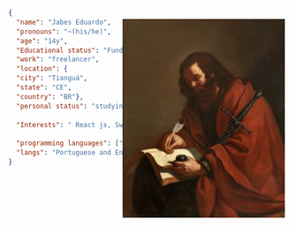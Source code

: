 <p>
    <img alt="Apostolo Paulo" src="./assets/Paulo.jpg"  
    style="margin-top:20px; margin-right:3px;"
    height="360px"
    align="right">
</p>

~~~json
{
  "name": "Jabes Eduardo",
  "pronouns": "~(his/he)",
  "age": "14y",
  "Educational status": "Fundamental 8",
  "work": "freelancer",
  "location": {
  "city": "Tianguá", 
  "state": "CE", 
  "country": "BR"},
  "personal status": "studying, Job, developing",

  "Interests": " React js, Swift, C, C++... I like anime and manga, I play guitar and I play calistenia ",

  "programming languages": ["Html", "Css", "Javascript", "Java", "Git", "sql"],
  "langs": "Portuguese and English",
}
~~~